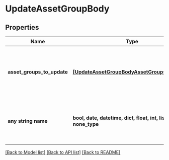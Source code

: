 # UpdateAssetGroupBody


## Properties
Name | Type | Description | Notes
------------ | ------------- | ------------- | -------------
**asset_groups_to_update** | [**[UpdateAssetGroupBodyAssetGroupsToUpdate]**](UpdateAssetGroupBodyAssetGroupsToUpdate.md) | A list of asset groups and the data that will be used to update them. | [optional] 
**any string name** | **bool, date, datetime, dict, float, int, list, str, none_type** | any string name can be used but the value must be the correct type | [optional]

[[Back to Model list]](../README.md#documentation-for-models) [[Back to API list]](../README.md#documentation-for-api-endpoints) [[Back to README]](../README.md)


